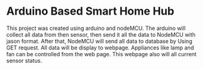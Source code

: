 # Arduino Based Smart Home Hub
This project was created using arduino and nodeMCU. The arduino will collect all data from then sensor, then send it all the data to NodeMCU with jason format. After that, NodeMCU will send all data to database by Using GET request. All data will be display to webpage. Appliances like lamp and fan can be controlled from the web page. This webpage also will all current sensor status.